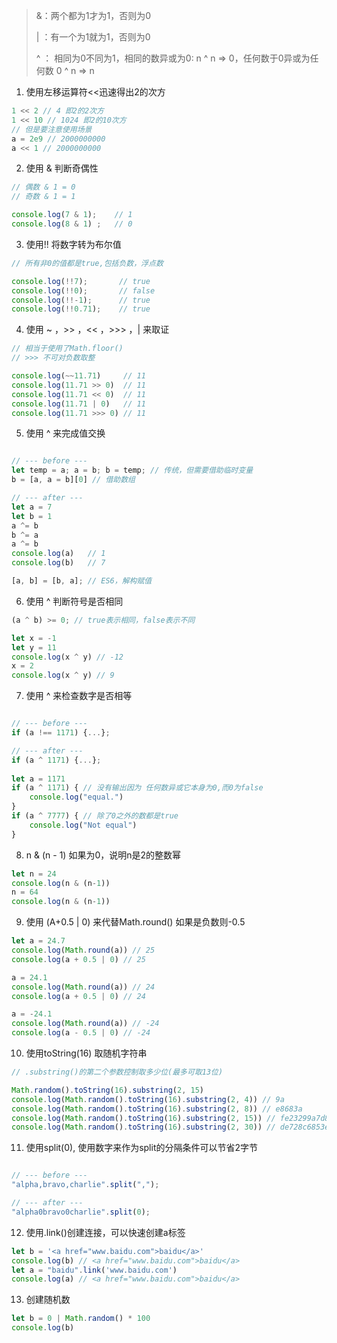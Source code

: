 >&：两个都为1才为1，否则为0
>
>| ：有一个为1就为1，否则为0
>
>^ ： 相同为0不同为1，相同的数异或为0: n ^ n => 0，任何数于0异或为任何数 0 ^ n => n

1. 使用左移运算符<<迅速得出2的次方

```js
1 << 2 // 4 即2的2次方
1 << 10 // 1024 即2的10次方
// 但是要注意使用场景
a = 2e9 // 2000000000
a << 1 // 2000000000
```

2. 使用 & 判断奇偶性

```js
// 偶数 & 1 = 0
// 奇数 & 1 = 1

console.log(7 & 1);    // 1
console.log(8 & 1) ;   // 0
```

3. 使用!! 将数字转为布尔值

```js
// 所有非0的值都是true,包括负数，浮点数

console.log(!!7);       // true
console.log(!!0);       // false
console.log(!!-1);      // true
console.log(!!0.71);    // true
```

4. 使用 ~ ，>> ，<< ，>>> ，| 来取证

```js
// 相当于使用了Math.floor()
// >>> 不可对负数取整

console.log(~~11.71)     // 11
console.log(11.71 >> 0)  // 11
console.log(11.71 << 0)  // 11
console.log(11.71 | 0)   // 11
console.log(11.71 >>> 0) // 11
```

5. 使用 ^ 来完成值交换

```js

// --- before ---
let temp = a; a = b; b = temp; // 传统，但需要借助临时变量
b = [a, a = b][0] // 借助数组

// --- after ---
let a = 7
let b = 1
a ^= b
b ^= a
a ^= b
console.log(a)   // 1
console.log(b)   // 7

[a, b] = [b, a]; // ES6，解构赋值
```

6. 使用 ^ 判断符号是否相同

```js
(a ^ b) >= 0; // true表示相同，false表示不同

let x = -1
let y = 11
console.log(x ^ y) // -12
x = 2
console.log(x ^ y) // 9
```

7. 使用 ^ 来检查数字是否相等

```js

// --- before ---
if (a !== 1171) {...};

// --- after ---
if (a ^ 1171) {...};
               
let a = 1171
if (a ^ 1171) { // 没有输出因为 任何数异或它本身为0,而0为false
    console.log("equal.")
}
if (a ^ 7777) { // 除了0之外的数都是true
	console.log("Not equal")
}
```

8. n & (n - 1) 如果为0，说明n是2的整数幂

```js
let n = 24
console.log(n & (n-1))
n = 64
console.log(n & (n-1))
```

9. 使用 (A+0.5 | 0) 来代替Math.round() 如果是负数则-0.5

```js
let a = 24.7
console.log(Math.round(a)) // 25
console.log(a + 0.5 | 0) // 25

a = 24.1
console.log(Math.round(a)) // 24
console.log(a + 0.5 | 0) // 24

a = -24.1
console.log(Math.round(a)) // -24
console.log(a - 0.5 | 0) // -24
```

10. 使用toString(16) 取随机字符串

```js
// .substring()的第二个参数控制取多少位(最多可取13位)

Math.random().toString(16).substring(2, 15)
console.log(Math.random().toString(16).substring(2, 4)) // 9a
console.log(Math.random().toString(16).substring(2, 8)) // e8683a
console.log(Math.random().toString(16).substring(2, 15)) // fe23299a7d85c
console.log(Math.random().toString(16).substring(2, 30)) // de728c6853ecd
```

11. 使用split(0), 使用数字来作为split的分隔条件可以节省2字节

```javascript

// --- before ---
"alpha,bravo,charlie".split(",");

// --- after ---
"alpha0bravo0charlie".split(0);
```

12. 使用.link()创建连接，可以快速创建a标签

```javascript
let b = '<a href="www.baidu.com">baidu</a>'
console.log(b) // <a href="www.baidu.com">baidu</a>
let a = "baidu".link('www.baidu.com')
console.log(a) // <a href="www.baidu.com">baidu</a>
```

13. 创建随机数

```js
let b = 0 | Math.random() * 100
console.log(b)
```

